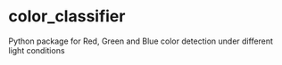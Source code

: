 # color_classifier 

Python package for Red, Green and Blue color detection under different light conditions

